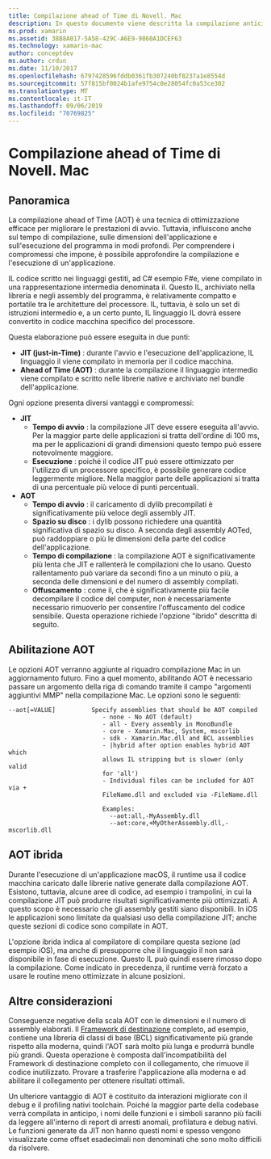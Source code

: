 ```yaml
---
title: Compilazione ahead of Time di Novell. Mac
description: In questo documento viene descritta la compilazione anticipata in Novell. Mac. Viene confrontata la compilazione AOT con la compilazione JIT, viene illustrato come abilitare AOT e viene esaminata l'AOT ibrida.
ms.prod: xamarin
ms.assetid: 38B8A017-5A58-429C-A6E9-9860A1DCEF63
ms.technology: xamarin-mac
author: conceptdev
ms.author: crdun
ms.date: 11/10/2017
ms.openlocfilehash: 6797428596fddb0361fb307240bf8237a1e8554d
ms.sourcegitcommit: 57f815bf0024b1afe9754c0e28054fc0a53ce302
ms.translationtype: MT
ms.contentlocale: it-IT
ms.lasthandoff: 09/06/2019
ms.locfileid: "70769825"
---
```

# <a name="xamarinmac-ahead-of-time-compilation"></a>Compilazione ahead of Time di Novell. Mac

## <a name="overview"></a>Panoramica

La compilazione ahead of Time (AOT) è una tecnica di ottimizzazione efficace per migliorare le prestazioni di avvio. Tuttavia, influiscono anche sul tempo di compilazione, sulle dimensioni dell'applicazione e sull'esecuzione del programma in modi profondi. Per comprendere i compromessi che impone, è possibile approfondire la compilazione e l'esecuzione di un'applicazione.

IL codice scritto nei linguaggi gestiti, ad C# esempio F#e, viene compilato in una rappresentazione intermedia denominata il. Questo IL, archiviato nella libreria e negli assembly del programma, è relativamente compatto e portatile tra le architetture del processore. IL, tuttavia, è solo un set di istruzioni intermedio e, a un certo punto, IL linguaggio IL dovrà essere convertito in codice macchina specifico del processore.

Questa elaborazione può essere eseguita in due punti:

- **JIT (just-in-Time)** : durante l'avvio e l'esecuzione dell'applicazione, IL linguaggio il viene compilato in memoria per il codice macchina.
- **Ahead of Time (AOT)** : durante la compilazione il linguaggio intermedio viene compilato e scritto nelle librerie native e archiviato nel bundle dell'applicazione.

Ogni opzione presenta diversi vantaggi e compromessi:

- **JIT**
  - **Tempo di avvio** : la compilazione JIT deve essere eseguita all'avvio. Per la maggior parte delle applicazioni si tratta dell'ordine di 100 ms, ma per le applicazioni di grandi dimensioni questo tempo può essere notevolmente maggiore.
  - **Esecuzione** : poiché il codice JIT può essere ottimizzato per l'utilizzo di un processore specifico, è possibile generare codice leggermente migliore. Nella maggior parte delle applicazioni si tratta di una percentuale più veloce di punti percentuali.
- **AOT**
  - **Tempo di avvio** : il caricamento di dylib precompilati è significativamente più veloce degli assembly JIT.
  - **Spazio su disco** : i dylib possono richiedere una quantità significativa di spazio su disco. A seconda degli assembly AOTed, può raddoppiare o più le dimensioni della parte del codice dell'applicazione.
  - **Tempo di compilazione** : la compilazione AOT è significativamente più lenta che JIT e rallenterà le compilazioni che lo usano. Questo rallentamento può variare da secondi fino a un minuto o più, a seconda delle dimensioni e del numero di assembly compilati.
  - **Offuscamento** : come il, che è significativamente più facile decompilare il codice del computer, non è necessariamente necessario rimuoverlo per consentire l'offuscamento del codice sensibile. Questa operazione richiede l'opzione "ibrido" descritta di seguito.

## <a name="enabling-aot"></a>Abilitazione AOT

Le opzioni AOT verranno aggiunte al riquadro compilazione Mac in un aggiornamento futuro. Fino a quel momento, abilitando AOT è necessario passare un argomento della riga di comando tramite il campo "argomenti aggiuntivi MMP" nella compilazione Mac. Le opzioni sono le seguenti:

```
--aot[=VALUE]          Specify assemblies that should be AOT compiled
                          - none - No AOT (default)
                          - all - Every assembly in MonoBundle
                          - core - Xamarin.Mac, System, mscorlib
                          - sdk - Xamarin.Mac.dll and BCL assemblies
                          - |hybrid after option enables hybrid AOT which
                          allows IL stripping but is slower (only valid
                          for 'all')
                          - Individual files can be included for AOT via +
                          FileName.dll and excluded via -FileName.dll

                          Examples:
                            --aot:all,-MyAssembly.dll
                            --aot:core,+MyOtherAssembly.dll,-mscorlib.dll
```

## <a name="hybrid-aot"></a>AOT ibrida

Durante l'esecuzione di un'applicazione macOS, il runtime usa il codice macchina caricato dalle librerie native generate dalla compilazione AOT. Esistono, tuttavia, alcune aree di codice, ad esempio i trampolini, in cui la compilazione JIT può produrre risultati significativamente più ottimizzati. A questo scopo è necessario che gli assembly gestiti siano disponibili. In iOS le applicazioni sono limitate da qualsiasi uso della compilazione JIT; anche queste sezioni di codice sono compilate in AOT.

L'opzione ibrida indica al compilatore di compilare questa sezione (ad esempio iOS), ma anche di presupporre che il linguaggio il non sarà disponibile in fase di esecuzione. Questo IL può quindi essere rimosso dopo la compilazione. Come indicato in precedenza, il runtime verrà forzato a usare le routine meno ottimizzate in alcune posizioni.

## <a name="further-considerations"></a>Altre considerazioni

Conseguenze negative della scala AOT con le dimensioni e il numero di assembly elaborati. Il [Framework di destinazione](~/mac/platform/target-framework.md) completo, ad esempio, contiene una libreria di classi di base (BCL) significativamente più grande rispetto alla moderna, quindi l'AOT sarà molto più lunga e produrrà bundle più grandi. Questa operazione è composta dall'incompatibilità del Framework di destinazione completo con il collegamento, che rimuove il codice inutilizzato. Provare a trasferire l'applicazione alla moderna e ad abilitare il collegamento per ottenere risultati ottimali.

Un ulteriore vantaggio di AOT è costituito da interazioni migliorate con il debug e il profiling nativi toolchain. Poiché la maggior parte della codebase verrà compilata in anticipo, i nomi delle funzioni e i simboli saranno più facili da leggere all'interno di report di arresti anomali, profilatura e debug nativi. Le funzioni generate da JIT non hanno questi nomi e spesso vengono visualizzate come offset esadecimali non denominati che sono molto difficili da risolvere.
